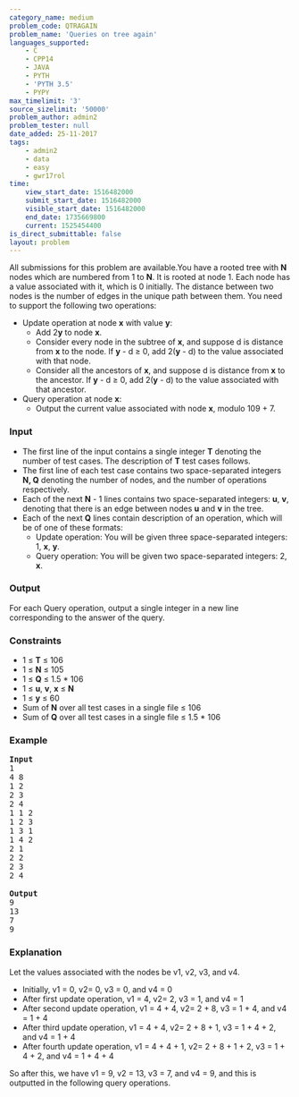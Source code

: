 ```yaml
---
category_name: medium
problem_code: QTRAGAIN
problem_name: 'Queries on tree again'
languages_supported:
    - C
    - CPP14
    - JAVA
    - PYTH
    - 'PYTH 3.5'
    - PYPY
max_timelimit: '3'
source_sizelimit: '50000'
problem_author: admin2
problem_tester: null
date_added: 25-11-2017
tags:
    - admin2
    - data
    - easy
    - gwr17rol
time:
    view_start_date: 1516482000
    submit_start_date: 1516482000
    visible_start_date: 1516482000
    end_date: 1735669800
    current: 1525454400
is_direct_submittable: false
layout: problem
---
```

All submissions for this problem are available.You have a rooted tree with **N** nodes which are numbered from 1 to **N**. It is rooted at node 1. Each node has a value associated with it, which is 0 initially. The distance between two nodes is the number of edges in the unique path between them. You need to support the following two operations:

- Update operation at node **x** with value **y**: 
    - Add 2**y** to node **x**.
    - Consider every node in the subtree of **x**, and suppose d is distance from **x** to the node. If **y** - d ≥ 0, add 2(**y** - d) to the value associated with that node.
    - Consider all the ancestors of **x**, and suppose d is distance from **x** to the ancestor. If **y** - d ≥ 0, add 2(**y** - d) to the value associated with that ancestor.
- Query operation at node **x**: 
    - Output the current value associated with node **x**, modulo 109 + 7.

### Input

- The first line of the input contains a single integer **T** denoting the number of test cases. The description of **T** test cases follows.
- The first line of each test case contains two space-separated integers **N, Q** denoting the number of nodes, and the number of operations respectively.
- Each of the next **N** - 1 lines contains two space-separated integers: **u**, **v**, denoting that there is an edge between nodes **u** and **v** in the tree.
- Each of the next **Q** lines contain description of an operation, which will be of one of these formats: 
    - Update operation: You will be given three space-separated integers: 1, **x**, **y**.
    - Query operation: You will be given two space-separated integers: 2, **x**.

### Output

For each Query operation, output a single integer in a new line corresponding to the answer of the query.

### Constraints

- 1 ≤ **T** ≤ 106
- 1 ≤ **N** ≤ 105
- 1 ≤ **Q** ≤ 1.5 \* 106
- 1 ≤ **u**, **v**, **x** ≤ **N**
- 1 ≤ **y** ≤ 60
- Sum of **N** over all test cases in a single file ≤ 106
- Sum of **Q** over all test cases in a single file ≤ 1.5 \* 106

### Example

<pre>
<b>Input</b>
1
4 8
1 2
2 3
2 4
1 1 2
1 2 3
1 3 1
1 4 2
2 1
2 2
2 3
2 4

<b>Output</b>
9
13
7
9
</pre>
### Explanation

Let the values associated with the nodes be v1, v2, v3, and v4.

- Initially, v1 = 0, v2= 0, v3 = 0, and v4 = 0
- After first update operation, v1 = 4, v2= 2, v3 = 1, and v4 = 1
- After second update operation, v1 = 4 + 4, v2= 2 + 8, v3 = 1 + 4, and v4 = 1 + 4
- After third update operation, v1 = 4 + 4, v2= 2 + 8 + 1, v3 = 1 + 4 + 2, and v4 = 1 + 4
- After fourth update operation, v1 = 4 + 4 + 1, v2= 2 + 8 + 1 + 2, v3 = 1 + 4 + 2, and v4 = 1 + 4 + 4

So after this, we have v1 = 9, v2 = 13, v3 = 7, and v4 = 9, and this is outputted in the following query operations.
